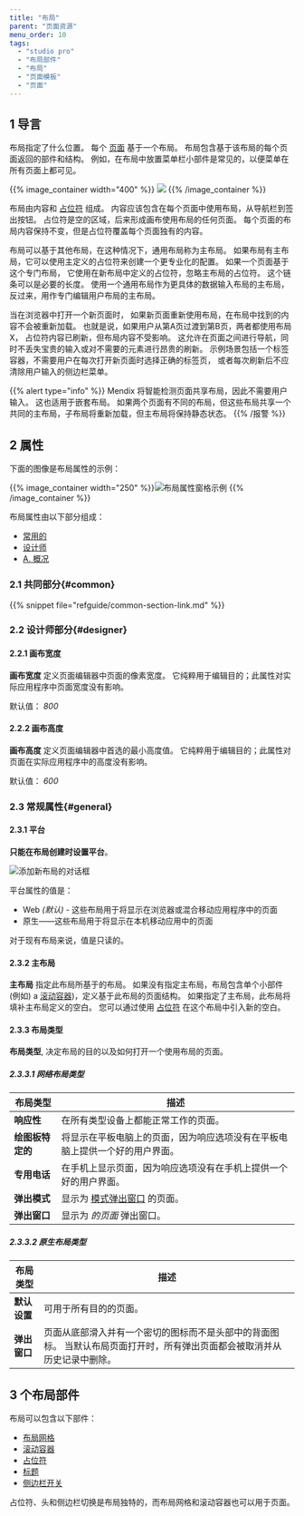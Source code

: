 ```yaml
---
title: "布局"
parent: "页面资源"
menu_order: 10
tags:
  - "studio pro"
  - "布局部件"
  - "布局"
  - "页面模板"
  - "页面"
---
```


## 1 导言

布局指定了什么位置。 每个 [页面](page) 基于一个布局。 布局包含基于该布局的每个页面返回的部件和结构。 例如，在布局中放置菜单栏小部件是常见的，以便菜单在所有页面上都可见。

{{% image_container width="400" %}}
![](attachments/layout/layout-example.png)
{{% /image_container %}}

布局由内容和 [占位符](placeholder) 组成。 内容应该包含在每个页面中使用布局，从导航栏到签出按钮。 占位符是空的区域，后来形成画布使用布局的任何页面。 每个页面的布局内容保持不变，但是占位符覆盖每个页面独有的内容。

布局可以基于其他布局，在这种情况下，通用布局称为主布局。 如果布局有主布局，它可以使用主定义的占位符来创建一个更专业化的配置。 如果一个页面基于这个专门布局， 它使用在新布局中定义的占位符，忽略主布局的占位符。 这个链条可以是必要的长度。 使用一个通用布局作为更具体的数据输入布局的主布局， 反过来，用作专门编辑用户布局的主布局。

当在浏览器中打开一个新页面时， 如果新页面重新使用布局，在布局中找到的内容不会被重新加载。 也就是说，如果用户从第A页过渡到第B页，两者都使用布局X， 占位符内容已刷新，但布局内容不受影响。 这允许在页面之间进行导航，同时不丢失宝贵的输入或对不需要的元素进行昂贵的刷新。 示例场景包括一个标签容器，不需要用户在每次打开新页面时选择正确的标签页， 或者每次刷新后不应清除用户输入的侧边栏菜单。

{{% alert type="info" %}}
Mendix 将智能检测页面共享布局，因此不需要用户输入。 这也适用于嵌套布局。 如果两个页面有不同的布局，但这些布局共享一个共同的主布局，子布局将重新加载，但主布局将保持静态状态。
{{% /报警 %}}

## 2 属性

下面的图像是布局属性的示例：

{{% image_container width="250" %}}![布局属性窗格示例](attachments/layout/layout-properties.png)
{{% /image_container %}}

布局属性由以下部分组成：

* [常用的](#common)
* [设计师](#designer)
* [A. 概况](#general)

### 2.1 共同部分{#common}

{{% snippet file="refguide/common-section-link.md" %}}

### 2.2 设计师部分{#designer}

#### 2.2.1 画布宽度

**画布宽度** 定义页面编辑器中页面的像素宽度。 它纯粹用于编辑目的；此属性对实际应用程序中页面宽度没有影响。

默认值： *800*

#### 2.2.2 画布高度

**画布高度** 定义页面编辑器中首选的最小高度值。 它纯粹用于编辑目的；此属性对页面在实际应用程序中的高度没有影响。

默认值： *600*

### 2.3 常规属性{#general}

#### 2.3.1 平台

**只能在布局创建时设置平台**。

![添加新布局的对话框](attachments/layout/add-layout.png)

平台属性的值是：

* Web *(默认)* - 这些布局用于将显示在浏览器或混合移动应用程序中的页面
* 原生——这些布局用于将显示在本机移动应用中的页面

对于现有布局来说，值是只读的。

#### 2.3.2 主布局

**主布局** 指定此布局所基于的布局。 如果没有指定主布局，布局包含单个小部件 (例如) a [滚动容器](scroll-container))，定义基于此布局的页面结构。 如果指定了主布局，此布局将填补主布局定义的空白。 您可以通过使用 [占位符](placeholder) 在这个布局中引入新的空白。

#### 2.3.3 布局类型<a name="layout-type"></a>

**布局类型**, 决定布局的目的以及如何打开一个使用布局的页面。

##### 2.3.3.1 网络布局类型

| 布局类型       | 描述                                                          |
| ---------- | ----------------------------------------------------------- |
| **响应性**    | 在所有类型设备上都能正常工作的页面。                                          |
| **绘图板特定的** | 将显示在平板电脑上的页面，因为响应选项没有在平板电脑上提供一个好的用户界面。                      |
| **专用电话**   | 在手机上显示页面，因为响应选项没有在手机上提供一个好的用户界面。                            |
| **弹出模式**   | 显示为 [模式弹出窗口](https://www.wikiwand.com/en/Modal_window) 的页面。 |
| **弹出窗口**   | 显示为 *的页面* 弹出窗口。                                             |

##### 2.3.3.2 原生布局类型

| 布局类型     | 描述                                                            |
| -------- | ------------------------------------------------------------- |
| **默认设置** | 可用于所有目的的页面。                                                   |
| **弹出窗口** | 页面从底部滑入并有一个密切的图标而不是头部中的背面图标。 当默认布局页面打开时，所有弹出页面都会被取消并从历史记录中删除。 |

## 3 个布局部件

布局可以包含以下部件：

*   [布局网格](layout-grid)
*   [滚动容器](scroll-container)
*   [占位符](placeholder)
*   [标题](标题)
*   [侧边栏开关](sidebar-toggle-button)

占位符、头和侧边栏切换是布局独特的，而布局网格和滚动容器也可以用于页面。
